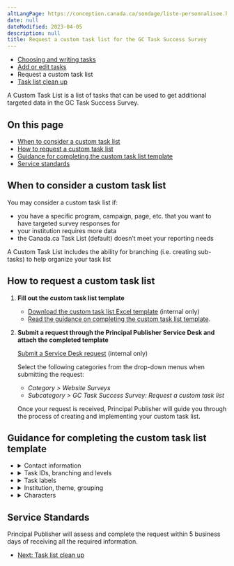```yaml
---
altLangPage: https://conception.canada.ca/sondage/liste-personnalisee.html
date: null
dateModified: 2023-04-05
description: null
title: Request a custom task list for the GC Task Success Survey
---
```


<div class="gc-stp-stp">
    <div class="row">
        <ul class="toc lst-spcd col-md-12">
            <li class="col-md-4 col-sm-6"><a class="list-group-item" href="writing-tasks.html">Choosing and writing tasks</a></li>
            <li class="col-md-4 col-sm-6"><a class="list-group-item" href="updating-tasks.html">Add or edit tasks</a></li>
            <li class="col-md-4 col-sm-6"><a class="list-group-item active">Request a custom task list</a></li>
            <li class="col-md-4 col-sm-6"><a class="list-group-item" href="task-list-cleanup.html">Task list clean up</a></li>
        </ul>
    </div>
</div>

A Custom Task List is a list of tasks that can be used to get additional targeted data in the GC Task Success Survey.

## On this page

* [When to consider a custom task list](#when-to-consider-a-custom-task-list)
* [How to request a custom task list](#how-to-request-a-custom-task-list)
* [Guidance for completing the custom task list template](#guidance-for-completing-the-custom-task-list-template)
* [Service standards](#service-standards)

## When to consider a custom task list

You may consider a custom task list if:

* you have a specific program, campaign, page, etc. that you want to have targeted survey responses for
* your institution requires more data
* the Canada.ca Task List (default) doesn’t meet your reporting needs

A Custom Task List includes the ability for branching (i.e. creating sub-tasks) to help organize your task list

## How to request a custom task list

1.  **Fill out the custom task list template**
    * [Download the custom task list Excel template](https://www.gcpedia.gc.ca/gcwiki/images/8/8f/Custom-Task-List-Template.xlsx) (internal only)
    * [Read the guidance on completing the custom task list template](#guidance).

2.  **Submit a request through the Principal Publisher Service Desk and attach the completed template**

    [Submit a Service Desk request](http://requestform.portal.gc.ca/tickets.html) (internal only)

    Select the following categories from the drop-down menus when submitting the request:

    * _Category > Website Surveys_
    * _Subcategory > GC Task Success Survey: Request a custom task list_

    Once your request is received, Principal Publisher will guide you through the process of creating and implementing your custom task list.

## Guidance for completing the custom task list template

<ul class="list-unstyled">
    <li>
        <details>
            <summary>Contact information</summary>
            <h3>Institution Name (department, agency or organization)</h3>
            <p>Enter the name of your institution.</p>
            <h3>Contact details (name, email and telephone number)</h3>
            <p>Enter the contact details of the person who is best able to answer questions about the information you provided in this request.</p>
        </details>
    </li>
    <li>
        <details>
            <summary>Task IDs, branching and levels</summary>
            <h3>ID</h3>
            <p>Each task and sub-task should be entered on a separate line in the spreadsheet. Each line gets a unique ID: 1, 2, 3 etc…</p>
            <h3>Branching</h3>
            <p>Branching means that you are including a set of sub-tasks to a particular task. If you have a task that has important sub-tasks, indicate this with a « y » for yes, or an « n » for no.</p>
            <p>The survey can have up to two levels of tasks. This can help survey respondents find the specific task that they came to the site for if you have many tasks.</p>
            <p>For example, instead of listing tasks separately</p>
            <ul>
                <li>Apply for a passport</li>
                <li>Renew a passport</li>
            </ul>
            <p>You could use 2 levels of tasks:</p>
            <ul>
                <li>Passports (apply, renew)
                    <ul>
                        <li>Apply for a passport</li>
                        <li>Renew a passport</li>
                    </ul>
                </li>
            </ul>
            <h3>Level</h3>
            <p>Tasks that appear on the first reason of visit question, should be given a « 1 » for the first level. Sub-tasks that are provided as options following the branching of the first question, should be given a “2” for the second level.</p>
            <h3>Parent ID</h3>
            <p>Sub-tasks that are provided as options following the branching of the first question, are given the ID number of its parent task. All other tasks should be given a “0”.</p>
            <h3>Branching Question EN</h3>
            <p>If you included a “y” in the Branching column for a task, you must include a branching question. We recommend using “What specifically were you trying to do or find?”. You can edit this text if it does not align with your sub-tasks.</p>
            <h3>Enchaînement de question FR</h3>
            <p>If you included a “y” in the Branching column for a task, you must include a branching question. We recommend using “Que tentiez-vous précisément d’accomplir ou de trouver ?”. You can edit this text if it does not align with your sub-tasks.</p>
        </details>
    </li>
    <li>
        <details>
            <summary>Task labels</summary>
            <p>We recommend a maximum of 30 tasks per level.</p>
            <h3>Task EN</h3>
            <p>English label of the task that will appear in the survey. Try to write the task from the user’s perspective, and with enough clarity to allow someone who isn't familiar with the task to understand it.</p>
            <h3>Tâche FR</h3>
            <p>French label of the task that will appear in the survey. Try to write the task from the user’s perspective, and with enough clarity to allow someone who isn't familiar with the task to understand it.</p>
        </details>
    </li>
    <li>
        <details>
            <summary>Institution, theme, grouping</summary>
            <h3>Institution EN</h3>
            <p>Provide English acronym for the lead institution name who is responsible for the task. Use drop down options in template. The options in the drop down come from the Departments and Agencies page on Canada.ca.</p>
            <h3>Institution FR</h3>
            <p>Provide French acronym for the lead institution who is responsible for the task. Use drop down options in template. The options in the drop down come from the Departments and Agencies page on Canada.ca.</p>
            <h3>Lead theme EN</h3>
            <p>Provide abbreviated English lead theme name that is responsible for the task. Use drop down options in template.</p>
            <h3>Thème principal FR</h3>
            <p>Provide abbreviated French lead theme name that is responsible for the task. Use drop down options in template.</p>
            <h3>Grouping EN</h3>
            <p>Provide English grouping label, if applicable. You can use this column to group tasks together to facilitate easier reporting and analysis. Example: Group all Canada Pension Plan (CPP) tasks together under group name “CPP”.</p>
            <h3>Regroupement FR</h3>
            <p>Provide French grouping label, if applicable. You can use this column to group tasks together to facilitate easier reporting and analysis. Example: Group all Régime de pensions du Canada (RPC) tasks together under group name “RPC”.</p>
        </details>
    </li>
    <li>
        <details>
            <summary>Characters</summary>
            <h3>Char EN</h3>
            <p>This is the total number of characters for all English columns in the template that are being collected in Adobe Analytics. The spreadsheet will calculate these automatically for you. The maximum number of characters allowed is 225.</p>
            <h3>Char FR</h3>
            <p>This is the total number of characters for all French columns in the template that are being collected in Adobe Analytics. The spreadsheet will calculate these automatically for you. The maximum number of characters allowed is 225.</p>
        </details>
    </li>
</ul>

## Service Standards

Principal Publisher will assess and complete the request within 5 business days of receiving all the required information.

<nav role="navigation" class="mrgn-bttm-lg">
    <ul class="pager">
        <li class="next">
            <a href="task-list-cleanup.html" rel="next">Next: Task list clean up</a>
        </li>
    </ul>
</nav>
